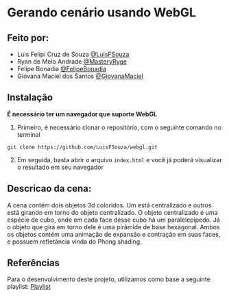 # Gerando cenário usando WebGL

## Feito por:
- Luis Felipi Cruz de Souza [@LuisFSouza](https://github.com/LuisFSouza)
- Ryan de Melo Andrade [@MasteryRyge](https://github.com/MasteryRyge)
- Felipe Bonadia [@FelipeBonadia](https://github.com/FelipeBonadia)
- Giovana Maciel dos Santos [@GiovanaMaciel](https://github.com/GiovanaMaciel)

## Instalação

**É necessário ter um navegador que suporte WebGL**

1. Primeiro, é necessário clonar o repositório, com o seguinte comando no terminal
```
git clone https://github.com/LuisFSouza/webgl.git
```

2. Em seguida, basta abrir o arquivo ```index.html``` e você já poderá visualizar o resultado em seu navegador

## Descricao da cena:
A cena contém dois objetos 3d coloridos. Um está centralizado e outros está girando em torno do objeto centralizado.
O objeto centralizado é uma espécie de cubo, onde em cada face desse cubo há um paralelepipedo. Já o objeto
que gira em torno dele é uma pirâmide de base hexagonal. 
Ambos os objetos contém uma animação de expansão e contração em suas faces, e possuem refletância vinda do Phong shading.

## Referências 
Para o desenvolvimento deste projeto, utilizamos como base a seguinte playlist: [Playlist](https://www.youtube.com/watch?v=kB0ZVUrI4Aw&list=PLjcVFFANLS5zH_PeKC6I8p0Pt1hzph_rt)
